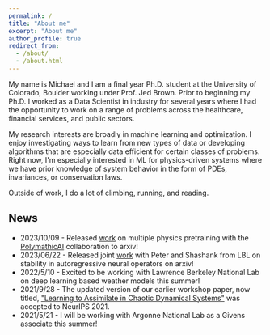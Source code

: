 ```yaml
---
permalink: /
title: "About me"
excerpt: "About me"
author_profile: true
redirect_from: 
  - /about/
  - /about.html
---
```


My name is Michael and I am a final year Ph.D. student at the University of Colorado, Boulder working under Prof. Jed Brown. Prior to beginning my Ph.D. I worked as a Data Scientist in industry for several years where I had the opportunity to work on a range of problems across the healthcare, financial services, and public sectors.

My research interests are broadly in machine learning and optimization. I enjoy investigating ways to learn from new types of data or developing algorithms that are especially data efficient for certain classes of problems. Right now, I'm especially interested in ML for physics-driven systems where we have prior knowledge of system behavior in the form of PDEs, invariances, or conservation laws. 

Outside of work, I do a lot of climbing, running, and reading. 

News
------
* 2023/10/09 - Released [work](https://arxiv.org/abs/2310.02994) on multiple physics pretraining with the [PolymathicAI](https://polymathic-ai.org/) collaboration to arxiv!
* 2023/06/22 - Released joint [work](https://arxiv.org/abs/2306.10619) with Peter and Shashank from LBL on stability in autoregressive neural operators on arxiv!
* 2022/5/10 - Excited to be working with Lawrence Berkeley National Lab on deep learning based weather models this summer!
* 2021/9/28 - The updated version of our earlier workshop paper, now titled, ["Learning to Assimilate in Chaotic Dynamical Systems"](https://proceedings.neurips.cc/paper/2021/hash/65cc2c8205a05d7379fa3a6386f710e1-Abstract.html) was accepted to NeurIPS 2021.
* 2021/5/21 - I will be working with Argonne National Lab as a Givens associate this summer!

